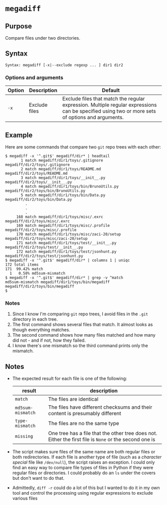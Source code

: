 # `megadiff`

## Purpose
Compare files under two directories.

## Syntax
```
Syntax: megadiff [-x|--exclude regexp ... ] dir1 dir2
```

### Options and arguments
| Option | Description | Default |
| ------ | ----------- | ------- |
|  `-x`  | Exclude files | Exclude files that match the regular expression.  Multiple regular expressions can be specified using two or more sets of options and arguments. |

## Example

Here are some commands that compare two `git` repo trees with each other:

```
$ megadiff -x '^.git$' megadiff/dir* | headtail
       1 match megadiff/dir1/toys/.gitignore megadiff/dir2/toys/.gitignore
       2 match megadiff/dir1/toys/README.md megadiff/dir2/toys/README.md
       3 match megadiff/dir1/toys/__init__.py megadiff/dir2/toys/__init__.py
       4 match megadiff/dir1/toys/bin/BrunoUtils.py megadiff/dir2/toys/bin/BrunoUtils.py
       5 match megadiff/dir1/toys/bin/Data.py megadiff/dir2/toys/bin/Data.py
         .
         .
         .
     168 match megadiff/dir1/toys/misc/.exrc megadiff/dir2/toys/misc/.exrc
     169 match megadiff/dir1/toys/misc/.profile megadiff/dir2/toys/misc/.profile
     170 match megadiff/dir1/toys/misc/zaci-20/setup megadiff/dir2/toys/misc/zaci-20/setup
     171 match megadiff/dir1/toys/test/__init__.py megadiff/dir2/toys/test/__init__.py
     172 match megadiff/dir1/toys/test/jsonhunt.py megadiff/dir2/toys/test/jsonhunt.py
$ megadiff -x '^.git$' megadiff/dir* | columns 1 | uniqc
172 total items
171  99.42% match
  1   0.58% md5sum-mismatch
$ megadiff -x '^.git$' megadiff/dir* | grep -v ^match
md5sum-mismatch megadiff/dir1/toys/bin/megadiff megadiff/dir2/toys/bin/megadiff
$
```

### Notes
1. Since I know I'm comparing `git` repo trees, I avoid files in the `.git` directory in each tree.
2. The first command shows several files that match.  It almost looks as though everything matches.
3. The second command shows how many files matched and how many did not - and if not, how they failed.
4. I know there's one mismatch so the third command prints only the mismatch.

## Notes

- The expected result for each file is one of the following:

  | result | description |
  | ------ | ----------- |
  | `match` | The files are identical |
  | `md5sum-mismatch` | The files have different checksums and their content is presumably different |
  | `type-mismatch` | The files are no the same type |
  | `missing` | One tree has a file that the other tree does not.  Either the first file is `None` or the second one is |

- The script makes sure files of the same name are both regular files or both redirectories.  If each file is another type of file (such as a _character special_ file like `/dev/null`), the script raises an exception.  I could only find an easy way to compare file types of files in Python if they were regular files or directories.  I could probably do an `ls` under the covers but don't want to do that.
- Admittedly, `diff -r` could do a lot of this but I wanted to do it in my own tool and control the processing using regular expressions to exclude various files

